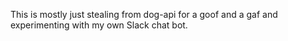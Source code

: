 This is mostly just stealing from dog-api for a goof and a gaf and experimenting with my own Slack chat bot.